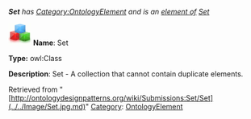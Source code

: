 ___Set__ has [Category:OntologyElement](../../Category/OntologyElement.md "Category:OntologyElement") and is an [element of](../../Property/ElementOf.md "Property:ElementOf") [Set](../../Submissions/Set.md "Submissions:Set")_


  




[![Class](../../images/thumb/2/27/Class.gif/45px-Class.gif)](../../Image/Class.gif.md "Class")
__Name__: Set 


__Type:__ owl:Class 


__Description__: Set - A collection that cannot contain duplicate elements. 





Retrieved from "[http://ontologydesignpatterns.org/wiki/Submissions:Set/Set](../../Image/Set.jpg.md)"
 [Category](http://ontologydesignpatterns.org/wiki/Special:Categories "Special:Categories"): [OntologyElement](../../Category/OntologyElement.md "Category:OntologyElement")